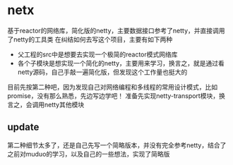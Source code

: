 # netx
基于reactor的网络库，简化版的netty，主要数据接口参考了netty，并直接调用了netty的工具类
在纠结如何去写这个项目，主要有如下两种
- 父工程的src中是想要去实现一个极简的reactor模式网络库
- 各个子模块是想实现一个简化的netty，主要用来学习，换言之，就是通过看netty源码，自己手敲一遍简化版，但发现这个工作量也挺大的

目前先按第二种吧，因为发现自己对网络编程和多线程的常用设计模式，比如promise，没有那么熟悉，先边写边学吧！
准备先实现netty-transport模块，换言之，会调用netty其他模块
## update
第二种细节太多了，还是自己先写一个简略版本，并没有完全参考netty，结合了之前对muduo的学习，以及自己的一些想法，实现了简略版